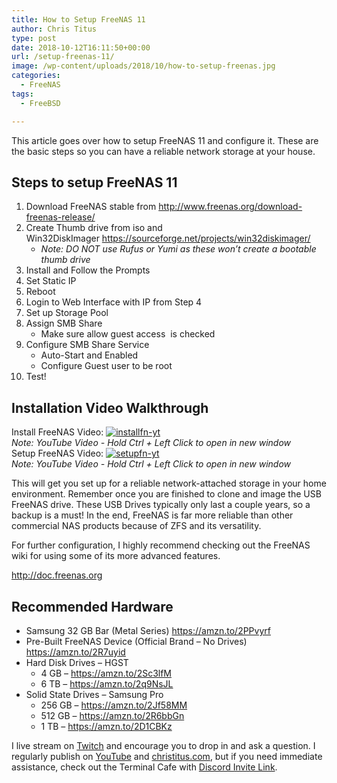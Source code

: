 ```yaml
---
title: How to Setup FreeNAS 11
author: Chris Titus
type: post
date: 2018-10-12T16:11:50+00:00
url: /setup-freenas-11/
image: /wp-content/uploads/2018/10/how-to-setup-freenas.jpg
categories:
  - FreeNAS
tags:
  - FreeBSD

---
```

This article goes over how to setup FreeNAS 11 and configure it. These are the basic steps so you can have a reliable network storage at your house. <!--more-->

## Steps to setup FreeNAS 11

  1. Download FreeNAS stable from <http://www.freenas.org/download-freenas-release/>
  2. Create Thumb drive from iso and Win32DiskImager <https://sourceforge.net/projects/win32diskimager/> 
      * _Note: DO NOT use Rufus or Yumi as these won&#8217;t create a bootable thumb drive_
  3. Install and Follow the Prompts
  4. Set Static IP
  5. Reboot
  6. Login to Web Interface with IP from Step 4
  7. Set up Storage Pool
  8. Assign SMB Share 
      * Make sure allow guest access  is checked
  9. Configure SMB Share Service 
      * Auto-Start and Enabled
      * Configure Guest user to be root
 10. Test!

## Installation Video Walkthrough

Install FreeNAS Video: [![installfn-yt](https://img.youtube.com/vi/G2-s1_OkHGA/0.jpg)](https://www.youtube.com/watch?v=G2-s1_OkHGA)  
_Note: YouTube Video - Hold Ctrl + Left Click to open in new window_  
Setup FreeNAS Video: [![setupfn-yt](https://img.youtube.com/vi/JexkrpeM_WA/0.jpg)](https://www.youtube.com/watch?v=JexkrpeM_WA)  
_Note: YouTube Video - Hold Ctrl + Left Click to open in new window_


This will get you set up for a reliable network-attached storage in your home environment. Remember once you are finished to clone and image the USB FreeNAS drive. These USB Drives typically only last a couple years, so a backup is a must! In the end, FreeNAS is far more reliable than other commercial NAS products because of ZFS and its versatility.

For further configuration, I highly recommend checking out the FreeNAS wiki for using some of its more advanced features.
  
<http://doc.freenas.org>

## Recommended Hardware

  * Samsung 32 GB Bar (Metal Series) https://amzn.to/2PPvyrf
  * Pre-Built FreeNAS Device (Official Brand &#8211; No Drives) https://amzn.to/2R7uyid
  * Hard Disk Drives &#8211; HGST 
      * 4 GB &#8211; https://amzn.to/2Sc3lfM
      * 6 TB &#8211; https://amzn.to/2q9NsJL
  * Solid State Drives &#8211; Samsung Pro 
      * 256 GB &#8211; <https://amzn.to/2Jf58MM>
      * 512 GB &#8211; <https://amzn.to/2R6bbGn>
      * 1 TB &#8211; <https://amzn.to/2D1CBKz>

I live stream on [Twitch][1] and encourage you to drop in and ask a question. I regularly publish on [YouTube][2] and [christitus.com][3], but if you need immediate assistance, check out the Terminal Cafe with [Discord Invite Link][4].

 [1]: https://twitch.tv/christitustech
 [2]: https://www.youtube.com/c/ChrisTitusTech
 [3]: https://christitus.com/
 [4]: https://christitus.com/discord
